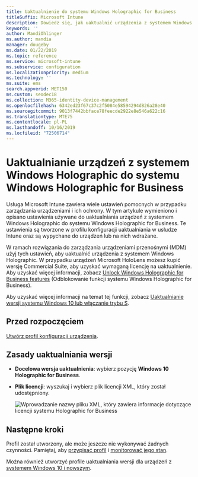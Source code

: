 ```yaml
---
title: Uaktualnienie do systemu Windows Holographic for Business
titleSuffix: Microsoft Intune
description: Dowiedz się, jak uaktualnić urządzenia z systemem Windows Holographic do systemu Windows Holographic for Business
keywords: ''
author: MandiOhlinger
ms.author: mandia
manager: dougeby
ms.date: 01/22/2019
ms.topic: reference
ms.service: microsoft-intune
ms.subservice: configuration
ms.localizationpriority: medium
ms.technology: ''
ms.suite: ems
search.appverid: MET150
ms.custom: seodec18
ms.collection: M365-identity-device-management
ms.openlocfilehash: 6342ed23f67c37c2f5084e58594294d826a28e40
ms.sourcegitcommit: 9013f7442bbface78feecde2922e8e546a622c16
ms.translationtype: MTE75
ms.contentlocale: pl-PL
ms.lasthandoff: 10/16/2019
ms.locfileid: "72506714"
---
```

# <a name="upgrade-devices-running-windows-holographic-to-windows-holographic-for-business"></a>Uaktualnianie urządzeń z systemem Windows Holographic do systemu Windows Holographic for Business

Usługa Microsoft Intune zawiera wiele ustawień pomocnych w przypadku zarządzania urządzeniami i ich ochrony. W tym artykule wymieniono i opisano ustawienia używane do uaktualniania urządzeń z systemem Windows Holographic do systemu Windows Holographic for Business. Te ustawienia są tworzone w profilu konfiguracji uaktualniania w usłudze Intune oraz są wypychane do urządzeń lub na nich wdrażane.

W ramach rozwiązania do zarządzania urządzeniami przenośnymi (MDM) użyj tych ustawień, aby uaktualnić urządzenia z systemem Windows Holographic. W przypadku urządzeń Microsoft HoloLens możesz kupić wersję Commercial Suite, aby uzyskać wymaganą licencję na uaktualnienie. Aby uzyskać więcej informacji, zobacz [Unlock Windows Holographic for Business features](https://docs.microsoft.com/hololens/hololens1-upgrade-enterprise) (Odblokowanie funkcji systemu Windows Holographic for Business).

Aby uzyskać więcej informacji na temat tej funkcji, zobacz [Uaktualnianie wersji systemu Windows 10 lub włączanie trybu S](../edition-upgrade-configure-windows-10.md).

## <a name="before-you-begin"></a>Przed rozpoczęciem

[Utwórz profil konfiguracji urządzenia](edition-upgrade-configure-windows-10.md#create-the-profile).

## <a name="edition-upgrade"></a>Zasady uaktualniania wersji

- **Docelowa wersja uaktualnienia**: wybierz pozycję **Windows 10 Holographic for Business**.
- **Plik licencji**: wyszukaj i wybierz plik licencji XML, który został udostępniony.

  ![Wprowadzanie nazwy pliku XML, który zawiera informacje dotyczące licencji systemu Holographic for Business](./media/holographic-upgrade/Holographic-edition-upgrade.png)
 
## <a name="next-steps"></a>Następne kroki

Profil został utworzony, ale może jeszcze nie wykonywać żadnych czynności. Pamiętaj, aby [przypisać profil](device-profile-assign.md) i [monitorować jego stan](../device-profile-monitor.md).

Można również utworzyć profile uaktualniania wersji dla urządzeń z [systemem Windows 10 i nowszym](edition-upgrade-windows-settings.md).
